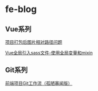 # fe-blog

## Vue系列

[项目打包后图片相对路径问题](https://github.com/ybyc/fe-blog/issues/2)

[Vue全局引入sass文件-使用全局变量和mixin](https://github.com/ybyc/fe-blog/issues/1)

## Git系列

[前端项目Git工作流（孤陋寡闻版）](https://github.com/ybyc/fe-blog/issues/3)
